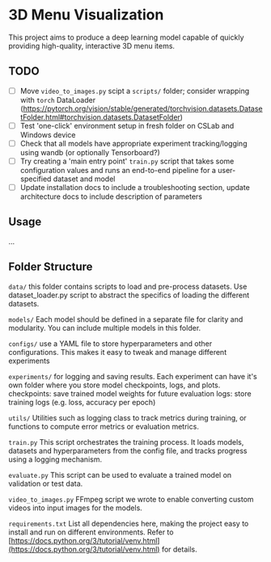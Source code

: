 # 3D Menu Visualization

This project aims to produce a deep learning model capable of quickly providing high-quality, interactive 3D menu items.

## TODO

- [ ] Move `video_to_images.py` scipt a `scripts/` folder; consider wrapping with `torch` DataLoader (https://pytorch.org/vision/stable/generated/torchvision.datasets.DatasetFolder.html#torchvision.datasets.DatasetFolder)
- [ ] Test 'one-click' environment setup in fresh folder on CSLab and Windows device
- [ ] Check that all models have appropriate experiment tracking/logging using wandb (or optionally Tensorboard?)
- [ ] Try creating a 'main entry point' `train.py` script that takes some configuration values and runs an end-to-end pipeline for a user-specified dataset and model
- [ ] Update installation docs to include a troubleshooting section, update architecture docs to include description of parameters

## Usage

...

## Folder Structure 

`data/`
this folder contains scripts to load and pre-process datasets. Use dataset_loader.py script to abstract the specifics of loading the different datasets.

`models/`
Each model should be defined in a separate file for clarity and modularity. You can include multiple models in this folder.

`configs/`
use a YAML file to store hyperparameters and other configurations. This makes it easy to tweak and manage different experiments

`experiments/`
for logging and saving results. Each experiment can have it's own folder where you store model checkpoints, logs, and plots. 
    checkpoints: save trained model weights for future evaluation
    logs: store training logs (e.g. loss, accuracy per epoch)

`utils/`
Utilities such as logging class to track metrics during training, or functions to compute error metrics or evaluation metrics.

`train.py`
This script orchestrates the training process. It loads models, datasets and hyperparameters from the config file, and tracks progress using a logging mechanism.

`evaluate.py`
This script can be used to evaluate a trained model on validation or test data.

`video_to_images.py`
FFmpeg script we wrote to enable converting custom videos into input images for the models.

`requirements.txt`
List all dependencies here, making the project easy to install and run on different environments. Refer to [https://docs.python.org/3/tutorial/venv.html](https://docs.python.org/3/tutorial/venv.html) for details.
